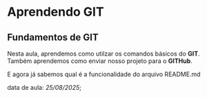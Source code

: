 # Aprendendo GIT
## Fundamentos de GIT

Nesta aula, aprendemos como utilzar os comandos básicos do **GIT**.
Também aprendemos como enviar nosso projeto para o **GITHub**.

E agora já sabemos qual é a funcionalidade do arquivo README.md

data de aula: *25/08/2025*;
